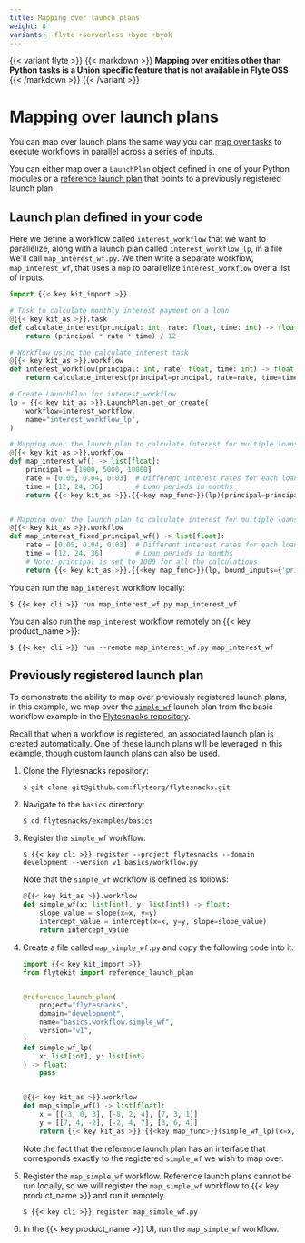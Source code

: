 ```yaml
---
title: Mapping over launch plans
weight: 8
variants: -flyte +serverless +byoc +byok
---
```


{{< variant flyte >}}
    {{< markdown >}}
    **Mapping over entities other than Python tasks is a Union specific feature that is not available in Flyte OSS**
    {{< /markdown >}}
{{< /variant >}}

# Mapping over launch plans

You can map over launch plans the same way you can [map over tasks](../tasks/task-types#map-tasks) to execute workflows in parallel across a series of inputs.

You can either map over a `LaunchPlan` object defined in one of your Python modules or a [reference launch plan](./reference-launch-plans) that points to a previously registered launch plan.

## Launch plan defined in your code

Here we define a workflow called `interest_workflow` that we want to parallelize, along with a launch plan called `interest_workflow_lp`, in a file we'll call `map_interest_wf.py`.
We then write a separate workflow, `map_interest_wf`, that uses a `map` to parallelize `interest_workflow` over a list of inputs.

```python
import {{< key kit_import >}}

# Task to calculate monthly interest payment on a loan
@{{< key kit_as >}}.task
def calculate_interest(principal: int, rate: float, time: int) -> float:
    return (principal * rate * time) / 12

# Workflow using the calculate_interest task
@{{< key kit_as >}}.workflow
def interest_workflow(principal: int, rate: float, time: int) -> float:
    return calculate_interest(principal=principal, rate=rate, time=time)

# Create LaunchPlan for interest_workflow
lp = {{< key kit_as >}}.LaunchPlan.get_or_create(
    workflow=interest_workflow,
    name="interest_workflow_lp",
)

# Mapping over the launch plan to calculate interest for multiple loans
@{{< key kit_as >}}.workflow
def map_interest_wf() -> list[float]:
    principal = [1000, 5000, 10000]
    rate = [0.05, 0.04, 0.03]  # Different interest rates for each loan
    time = [12, 24, 36]        # Loan periods in months
    return {{< key kit_as >}}.{{<key map_func>}}(lp)(principal=principal, rate=rate, time=time)


# Mapping over the launch plan to calculate interest for multiple loans while fixing an input
@{{< key kit_as >}}.workflow
def map_interest_fixed_principal_wf() -> list[float]:
    rate = [0.05, 0.04, 0.03]  # Different interest rates for each loan
    time = [12, 24, 36]        # Loan periods in months
    # Note: principal is set to 1000 for all the calculations
    return {{< key kit_as >}}.{{<key map_func>}}(lp, bound_inputs={'principal':1000})(rate=rate, time=time)
```


You can run the `map_interest` workflow locally:

```shell
$ {{< key cli >}} run map_interest_wf.py map_interest_wf
```


You can also run the `map_interest` workflow remotely on {{< key product_name >}}:

```shell
$ {{< key cli >}} run --remote map_interest_wf.py map_interest_wf
```

<!-- TODO: Remove up the mention of Flytesnacks below -->
## Previously registered launch plan

To demonstrate the ability to map over previously registered launch plans, in this example, we map over the [`simple_wf`](https://github.com/flyteorg/flytesnacks/blob/master/examples/basics/basics/workflow.py#L25) launch plan from the basic workflow example in the [Flytesnacks repository](https://github.com/flyteorg/flytesnacks).

Recall that when a workflow is registered, an associated launch plan is created automatically. One of these launch plans will be leveraged in this example, though custom launch plans can also be used.


1. Clone the Flytesnacks repository:

    ```shell
    $ git clone git@github.com:flyteorg/flytesnacks.git
    ```

2. Navigate to the `basics` directory:

    ```shell
    $ cd flytesnacks/examples/basics
    ```

3. Register the `simple_wf` workflow:

    ```shell
    $ {{< key cli >}} register --project flytesnacks --domain development --version v1 basics/workflow.py
    ```

    Note that the `simple_wf` workflow is defined as follows:

    ```python
    @{{< key kit_as >}}.workflow
    def simple_wf(x: list[int], y: list[int]) -> float:
        slope_value = slope(x=x, y=y)
        intercept_value = intercept(x=x, y=y, slope=slope_value)
        return intercept_value
    ```

4. Create a file called `map_simple_wf.py` and copy the following code into it:

    ```python
    import {{< key kit_import >}}
    from flytekit import reference_launch_plan


    @reference_launch_plan(
        project="flytesnacks",
        domain="development",
        name="basics.workflow.simple_wf",
        version="v1",
    )
    def simple_wf_lp(
        x: list[int], y: list[int]
    ) -> float:
        pass


    @{{< key kit_as >}}.workflow
    def map_simple_wf() -> list[float]:
        x = [[-3, 0, 3], [-8, 2, 4], [7, 3, 1]]
        y = [[7, 4, -2], [-2, 4, 7], [3, 6, 4]]
        return {{< key kit_as >}}.{{<key map_func>}}(simple_wf_lp)(x=x, y=y)

    ```

    Note the fact that the reference launch plan has an interface that corresponds exactly to the registered `simple_wf` we wish to map over.

5. Register the `map_simple_wf` workflow. Reference launch plans cannot be run locally, so we will register the `map_simple_wf` workflow to {{< key product_name >}} and run it remotely.

    ```shell
    $ {{< key cli >}} register map_simple_wf.py
    ```

6. In the {{< key product_name >}} UI, run the `map_simple_wf` workflow.
